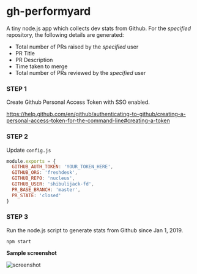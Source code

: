 # gh-performyard

A tiny node.js app which collects dev stats from Github. For the _specified_ repository, the following details are generated:

- Total number of PRs raised by the _specified_ user
- PR Title
- PR Description
- Time taken to merge
- Total number of PRs reviewed by the _specified_ user

### STEP 1
Create Github Personal Access Token with SSO enabled.

https://help.github.com/en/github/authenticating-to-github/creating-a-personal-access-token-for-the-command-line#creating-a-token

### STEP 2
Update `config.js`

```js
module.exports = {
  GITHUB_AUTH_TOKEN: 'YOUR_TOKEN_HERE',
  GITHUB_ORG: 'freshdesk',
  GITHUB_REPO: 'nucleus',
  GITHUB_USER: 'shibulijack-fd',
  PR_BASE_BRANCH: 'master',
  PR_STATE: 'closed'
}
```

### STEP 3

Run the node.js script to generate stats from Github since Jan 1, 2019.

```
npm start
```

**Sample screenshot**

![screenshot](https://shibulijack.files.wordpress.com/2020/01/screen-shot-2020-01-23-at-1.14.43-am.png?w=1280&h=1454)
